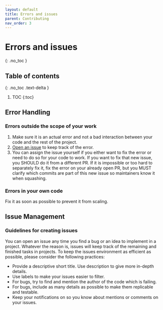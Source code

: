```yaml
---
layout: default
title: Errors and issues
parent: Contributing
nav_order: 3
---
```


# Errors and issues
{: .no_toc }

## Table of contents
{: .no_toc .text-delta }

1. TOC
{:toc}

## Error Handling

### Errors outside the scope of your work

1. Make sure it is an actual error and not a bad interaction between your code and the rest of the project.
2. [Open an issue]({{site.baseurl}}/docs/contributing/errors_and_issues/#guidelines-for-creating-issues) to keep track of the error.
3. You can assign the issue yourself if you either want to fix the error or need to do so for your code to work. If you want to fix that new issue, you SHOULD do it from a different PR. If it is impossible or too hard to separately fix it, fix the error on your already open PR, but you MUST clarify which commits are part of this new issue so maintainers know it when squashing.

### Errors in your own code

Fix it as soon as possible to prevent it from scaling.

## Issue Management

### Guidelines for creating issues

You can open an issue any time you find a bug or an idea to implement in a project. Whatever the reason is, issues will keep track of the remaining and finished tasks in projects. To keep the issues environment as efficient as possible, please consider the following practices:

* Provide a descriptive short title. Use description to give more in-depth details.
* Use labels to make your issues easier to filter.
* For bugs, try to find and mention the author of the code which is failing.
* For bugs, include as many details as possible to make them replicable and testable.
* Keep your notifications on so you know about mentions or comments on your issues.
